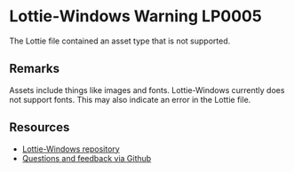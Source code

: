 ﻿[comment]: # (name:AssetType)
[comment]: # (text:Unsupported asset type: {type}.)

# Lottie-Windows Warning LP0005

The Lottie file contained an asset type that is not supported.

## Remarks
Assets include things like images and fonts. Lottie-Windows currently does not support fonts. This may also indicate an error in the Lottie file.

## Resources

* [Lottie-Windows repository](https://aka.ms/lottie)
* [Questions and feedback via Github](https://github.com/windows-toolkit/Lottie-Windows/issues)
